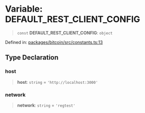 # Variable: DEFAULT\_REST\_CLIENT\_CONFIG

> `const` **DEFAULT\_REST\_CLIENT\_CONFIG**: `object`

Defined in: [packages/bitcoin/src/constants.ts:13](https://github.com/dcdpr/did-btcr2-js/blob/c82bc5c69016e1146a0c52c6e6b21621f5abd6d4/packages/bitcoin/src/constants.ts#L13)

## Type Declaration

### host

> **host**: `string` = `'http://localhost:3000'`

### network

> **network**: `string` = `'regtest'`

